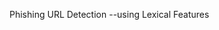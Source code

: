 Phishing URL Detection
--using Lexical Features

<!---
ESDAUNG/ESDAUNG is a ✨ special ✨ repository because its `README.md` (this file) appears on your GitHub profile.
You can click the Preview link to take a look at your changes.
--->
